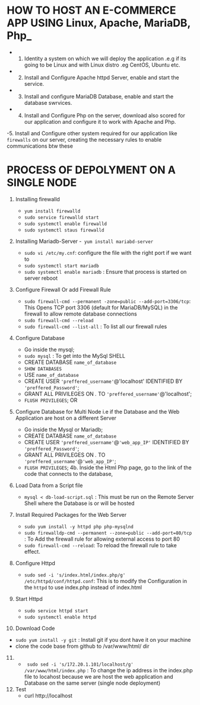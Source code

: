 # HOW TO HOST AN E-COMMERCE APP USING Linux, Apache, MariaDB, Php_

- 1. Identity a system on which we will deploy the application .e.g if its going to be Linux and with Linux distro .eg CentOS, Ubuntu etc.
- 2. Install and Configure Apache httpd Server, enable and start the service.

- 3. Install and configure MariaDB Database, enable and start the database swrvices.

- 4. Install and Configure Php on the server, download also scored for our application and configure it to work with Apache and Php.

-5. Install and Configure other system required for our application like `firewalls` on our server, creating the necessary rules to enable communications btw these

# PROCESS OF DEPOLYMENT ON A SINGLE NODE

1. Installing firewalld

   - `yum install firewalld`
   - `sudo service firewalld start`
   - `sudo systemctl enable firewalld`
   - `sudo systemctl staus firewalld`

2. Installing Mariadb-Server -` yum install mariabd-server`

   - `sudo vi /etc/my.cnf`: configure the file with the right port if we want to
   - `sudo systemctl start mariadb`
   - `sudo systemctl enable mariadb` : Ensure that process is started on server reboot

3. Configure Firewall Or add Firewall Rule

   - `sudo firewall-cmd --permanent -zone=public --add-port=3306/tcp`: This Opens TCP port 3306 (default for MariaDB/MySQL) in the firewall to allow remote database connections
   - `sudo firewall-cmd --reload`
   - `sudo firewall-cmd --list-all` : To list all our firewall rules

4. Configure Database

   - Go inside the mysql;
   - `sudo mysql` : To get into the MySql SHELL
   - CREATE DATABASE `name_of_database`
   - `SHOW DATABASES`
   - USE `name_of_database`
   - CREATE USER `'preffered_username'`@'localhost' IDENTIFIED BY `'preffered_Password'`;
   - GRANT ALL PRIVILEGES ON _._ TO `'preffered_username'`@'localhost';
   - `FLUSH PRIVILEGES`;
     OR

5. Configure Database for Multi Node i.e if the Database and the Web Application are host on a different Server

   - Go inside the Mysql or Mariadb;
   - CREATE DATABASE `name_of_database`
   - CREATE USER `'preffered_username'`@`'web_app_IP'` IDENTIFIED BY `'preffered_Password'`;
   - GRANT ALL PRIVILEGES ON *.* TO `'preffered_username'`@`'web_app_IP'`;
   - `FLUSH PRIVILEGES`;
     4b. Inside the Html Php page, go to the link of the code that connects to the database,

6. Load Data from a Script file

   - `mysql < db-load-script.sql` : This must be run on the Remote Server Shell where the Database is or will be hosted

7. Install Required Packages for the Web Server

   - `sudo yum install -y httpd php php-mysqlnd`
   - `sudo firewalldp-cmd --permanent --zone=public --add-port=80/tcp` : To Add the firewall rule for allowing external access to port 80
   - `sudo firewall-cmd --reload`: To reload the firewall rule to take effect.

8. Configure Httpd
   - `sudo sed -i 's/index.html/index.php/g' /etc/httpd/conf/httpd.conf`: This is to modify the Configuration in the `httpd` to use index.php instead of index.html
9. Start Httpd
   - `sudo service httpd start`
   - `sudo systemctl enable httpd`
10. Download Code

   - `sudo yum install -y git` : Install git if you dont have it on your machine
   - clone the code base from github to /var/www/html/ dir

11. - ` sudo sed -i 's/172.20.1.101/localhost/g' /var/www/html/index.php` : To change the ip address in the index.php file to locahost because we are host the web application and Database on the same server (single node deployment)
12. Test
    - curl http://localhost
